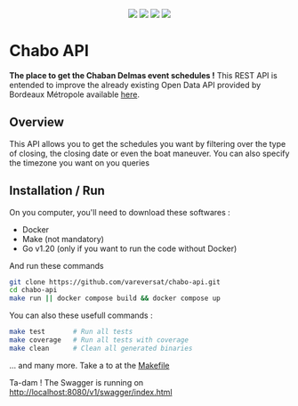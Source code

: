 <p align="center">
  <a href="https://go.dev"><img src="https://img.shields.io/badge/go-white?logo=go&style=for-the-badge"></a> 
  <a href="https://github.com/vareversat/chabo-api/actions"><img src="https://img.shields.io/github/actions/workflow/status/vareversat/chabo-api/main.yaml?logo=github&style=for-the-badge"></a>
  <a href="https://github.com/vareversat/chabo-api/releases"><img src="https://img.shields.io/github/v/tag/vareversat/chabo-api?label=version&logo=git&logoColor=white&style=for-the-badge"></a>
  <a href="https://codecov.io/gh/vareversat/chabo-api/"><img src="https://img.shields.io/codecov/c/github/vareversat/chabo-api?logo=codecov&style=for-the-badge&token=97YDVRS0X4"></a>
</p>

# Chabo API

**The place to get the Chaban Delmas event schedules !**
This REST API is entended to improve the already existing Open Data API provided by Bordeaux Métropole available [here](https://opendata.bordeaux-metropole.fr/explore/dataset/previsions_pont_chaban/information/).

## Overview

This API allows you to get the schedules you want by filtering over the type of closing, the closing date or even the boat maneuver. You can also specify the timezone you want on you queries

## Installation / Run

On you computer, you'll need to download these softwares :

- Docker
- Make (not mandatory)
- Go v1.20 (only if you want to run the code without Docker)

And run these commands

```bash
git clone https://github.com/vareversat/chabo-api.git
cd chabo-api
make run || docker compose build && docker compose up
```

You can also these usefull commands :

```bash
make test       # Run all tests
make coverage   # Run all tests with coverage
make clean      # Clean all generated binaries
```

... and many more. Take a to at the [Makefile](Makefile)

Ta-dam ! The Swagger is running on <http://localhost:8080/v1/swagger/index.html>
